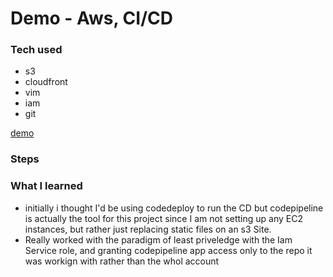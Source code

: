 # Demo - Aws, CI/CD

### Tech used
- s3
- cloudfront
- vim
- iam
- git

[demo](https://github.com/ta11ey/s3_cloudfront/raw/master/demo.gif)
### Steps


### What I learned
- initially i thought I'd be using codedeploy to run the CD but codepipeline is actually the tool for this project since I am not setting up any EC2 instances, but rather just replacing static files on an s3 Site.
- Really worked with the paradigm of least priveledge with the Iam Service role, and granting codepipeline app access only to the repo it was workign with rather than the whol account 
